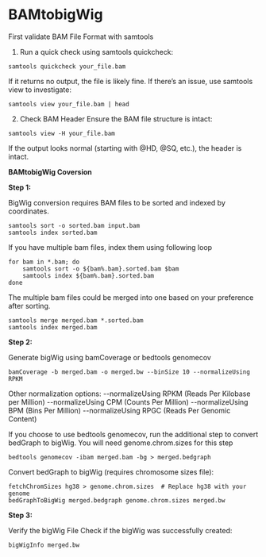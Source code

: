 # BAMtobigWig

First validate BAM File Format with samtools
1. Run a quick check using samtools quickcheck:

```
samtools quickcheck your_file.bam
```
If it returns no output, the file is likely fine. If there’s an issue, use samtools view to investigate:

```
samtools view your_file.bam | head
```

2. Check BAM Header
Ensure the BAM file structure is intact:

```
samtools view -H your_file.bam
```

If the output looks normal (starting with @HD, @SQ, etc.), the header is intact.


**BAMtobigWig Coversion**

**Step 1:**

BigWig conversion requires BAM files to be sorted and indexed by coordinates.

```
samtools sort -o sorted.bam input.bam
samtools index sorted.bam
```
If you have multiple bam files, index them using following loop
```
for bam in *.bam; do
    samtools sort -o ${bam%.bam}.sorted.bam $bam
    samtools index ${bam%.bam}.sorted.bam
done
```

The multiple bam  files could be merged into one based on your preference after sorting.
```
samtools merge merged.bam *.sorted.bam
samtools index merged.bam
```

**Step 2:**

Generate bigWig using bamCoverage or bedtools genomecov
```
bamCoverage -b merged.bam -o merged.bw --binSize 10 --normalizeUsing RPKM
```
Other normalization options:
--normalizeUsing RPKM (Reads Per Kilobase per Million)
--normalizeUsing CPM (Counts Per Million)
--normalizeUsing BPM (Bins Per Million)
--normalizeUsing RPGC (Reads Per Genomic Content)

If you choose to use bedtools genomecov, run the additional step to convert bedGraph to bigWig.
You will need genome.chrom.sizes for this step
```
bedtools genomecov -ibam merged.bam -bg > merged.bedgraph
```
Convert bedGraph to bigWig (requires chromosome sizes file):
```
fetchChromSizes hg38 > genome.chrom.sizes  # Replace hg38 with your genome
bedGraphToBigWig merged.bedgraph genome.chrom.sizes merged.bw
```

**Step 3:** 

Verify the bigWig File
Check if the bigWig was successfully created:

```
bigWigInfo merged.bw
```
